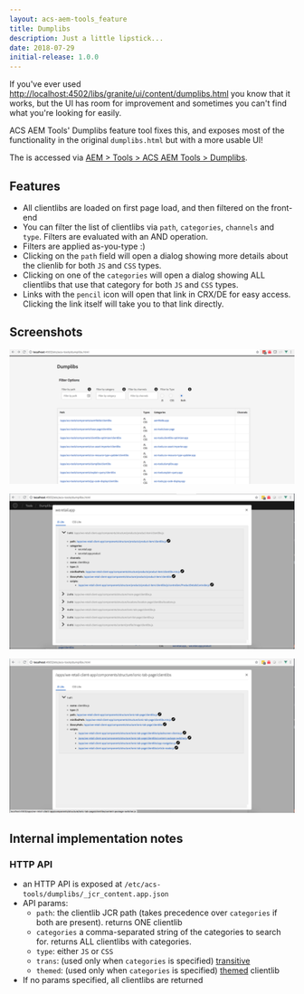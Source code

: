 ```yaml
---
layout: acs-aem-tools_feature
title: Dumplibs
description: Just a little lipstick...
date: 2018-07-29
initial-release: 1.0.0
---
```


If you've ever used [http://localhost:4502/libs/granite/ui/content/dumplibs.html](http://localhost:4502/libs/granite/ui/content/dumplibs.html) you know that it works, but the UI has room for improvement and sometimes you can't find what you're looking for easily.

ACS AEM Tools' Dumplibs feature tool fixes this, and exposes most of the functionality in the original `dumplibs.html` but with a more usable UI!

The is accessed via [AEM > Tools > ACS AEM Tools > Dumplibs](http://localhost:4502/etc/acs-tools/dumplibs.html).

## Features
  - All clientlibs are loaded on first page load, and then filtered on the front-end
  - You can filter the list of clientlibs via `path`, `categories`, `channels` and `type`. Filters are evaluated with an AND operation.
  - Filters are applied as-you-type :)
  - Clicking on the `path` field will open a dialog showing more details about the clienlib for both `JS` and `CSS` types.
  - Clicking on one of the  `categories` will open a dialog showing ALL clientlibs that use that category for both `JS` and `CSS` types.
  - Links with the `pencil` icon will open that link in CRX/DE for easy access. Clicking the link itself will take you to that link directly.

## Screenshots

![Dumplibs](images/dumplibs-1.png)

![Dumplibs](images/dumplibs-2.png)

![Dumplibs](images/dumplibs-3.png)

## Internal implementation notes


### HTTP API
  - an HTTP API is exposed at `/etc/acs-tools/dumplibs/_jcr_content.app.json`
  - API params:
     - `path`: the clientlib JCR path (takes precedence over `categories` if both are present). returns ONE clientlib
     - `categories` a comma-separated string of the categories to search for. returns ALL clientlibs with categories.
     - `type`: either `JS` or `CSS`
     - `trans`: (used only when `categories` is specified) [transitive](https://helpx.adobe.com/experience-manager/6-4/sites/developing/using/reference-materials/javadoc/com/adobe/granite/ui/clientlibs/HtmlLibraryManager.html#getLibraries(java.lang.String[],%20com.adobe.granite.ui.clientlibs.LibraryType,%20boolean,%20boolean))
     - `themed`: (used only when `categories` is specified) [themed](https://helpx.adobe.com/experience-manager/6-4/sites/developing/using/reference-materials/javadoc/com/adobe/granite/ui/clientlibs/HtmlLibraryManager.html#getLibraries(java.lang.String[],%20com.adobe.granite.ui.clientlibs.LibraryType,%20boolean,%20boolean)) clientlib
  - If no params specified, all clientlibs are returned
